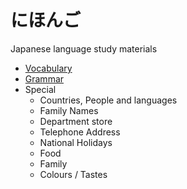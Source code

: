 # にほんご
Japanese language study materials

- [Vocabulary](vocab.md)
- [Grammar](gram.md)
- Special
  - Countries, People and languages
  - Family Names
  - Department store
  - Telephone Address
  - National Holidays
  - Food
  - Family
  - Colours / Tastes
